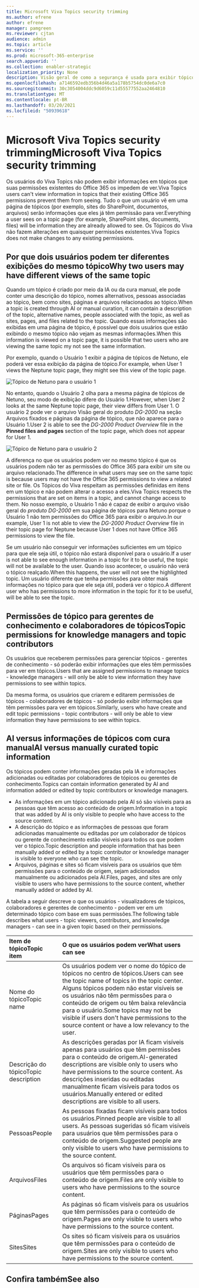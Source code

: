 ```yaml
---
title: Microsoft Viva Topics security trimming
ms.author: efrene
author: efrene
manager: pamgreen
ms.reviewer: cjtan
audience: admin
ms.topic: article
ms.service: ''
ms.prod: microsoft-365-enterprise
search.appverid: ''
ms.collection: enabler-strategic
localization_priority: None
description: Visão geral de como a segurança é usada para exibir tópicos.
ms.openlocfilehash: a7146592edb356b4d46a5a178b5754dc0de6a7c0
ms.sourcegitcommit: 30c3054004ddc9d6059c11d55577552aa2464810
ms.translationtype: MT
ms.contentlocale: pt-BR
ms.lasthandoff: 03/20/2021
ms.locfileid: "50939618"
---
```

# <a name="microsoft-viva-topics-security-trimming"></a><span data-ttu-id="3f707-103">Microsoft Viva Topics security trimming</span><span class="sxs-lookup"><span data-stu-id="3f707-103">Microsoft Viva Topics security trimming</span></span> 

<span data-ttu-id="3f707-104">Os usuários do Viva Topics não podem exibir informações em tópicos que suas permissões existentes do Office 365 os impedem de ver.</span><span class="sxs-lookup"><span data-stu-id="3f707-104">Viva Topics users can't view information in topics that their existing Office 365 permissions prevent them from seeing.</span></span> <span data-ttu-id="3f707-105">Tudo o que um usuário vê em uma página de tópicos (por exemplo, sites do SharePoint, documentos, arquivos) serão informações que eles já têm permissão para ver.</span><span class="sxs-lookup"><span data-stu-id="3f707-105">Everything a user sees on a topic page (for example, SharePoint sites, documents, files) will be information they are already allowed to see.</span></span> <span data-ttu-id="3f707-106">Os Tópicos do Viva não fazem alterações em quaisquer permissões existentes.</span><span class="sxs-lookup"><span data-stu-id="3f707-106">Viva Topics does not make changes to any existing permissions.</span></span>

## <a name="why-two-users-may-have-different-views-of-the-same-topic"></a><span data-ttu-id="3f707-107">Por que dois usuários podem ter diferentes exibições do mesmo tópico</span><span class="sxs-lookup"><span data-stu-id="3f707-107">Why two users may have different views of the same topic</span></span>

<span data-ttu-id="3f707-108">Quando um tópico é criado por meio da IA ou da cura manual, ele pode conter uma descrição do tópico, nomes alternativos, pessoas associadas ao tópico, bem como sites, páginas e arquivos relacionados ao tópico.</span><span class="sxs-lookup"><span data-stu-id="3f707-108">When a topic is created through AI or manual curation, it can contain a description of the topic, alternative names, people associated with the topic, as well as sites, pages, and files related to the topic.</span></span> <span data-ttu-id="3f707-109">Quando essas informações são exibidas em uma página de tópico, é possível que dois usuários que estão exibindo o mesmo tópico não vejam as mesmas informações.</span><span class="sxs-lookup"><span data-stu-id="3f707-109">When this information is viewed on a topic page, it is possible that two users who are viewing the same topic my not see the same information.</span></span>
  
<span data-ttu-id="3f707-110">Por exemplo, quando o Usuário 1 exibir a página de tópicos de Netuno, ele poderá ver essa exibição da página de tópico.</span><span class="sxs-lookup"><span data-stu-id="3f707-110">For example, when User 1 views the Neptune topic page, they might see this view of the topic page.</span></span>

![Tópico de Netuno para o usuário 1](../media/knowledge-management/user2-topic-view.png) </br> 

<span data-ttu-id="3f707-112">No entanto, quando o Usuário 2 olha para a mesma página de tópicos de Netuno, seu modo de exibição difere do Usuário 1.</span><span class="sxs-lookup"><span data-stu-id="3f707-112">However, when User 2 looks at the same Neptune topic page, their view differs from User 1.</span></span>  <span data-ttu-id="3f707-113">O usuário 2 pode ver o arquivo Visão geral do  produto *DG-2000* na seção Arquivos fixados e páginas da página de tópico, que não aparece para o Usuário 1.</span><span class="sxs-lookup"><span data-stu-id="3f707-113">User 2 is able to see the *DG-2000 Product Overview* file in the **Pinned files and pages** section of the topic page, which does not appear for User 1.</span></span> 

![Tópico de Netuno para o usuário 2](../media/knowledge-management/user1-topic-view.png) </br> 

<span data-ttu-id="3f707-115">A diferença no que os usuários podem ver no mesmo tópico é que os usuários podem não ter as permissões do Office 365 para exibir um site ou arquivo relacionado.</span><span class="sxs-lookup"><span data-stu-id="3f707-115">The difference in what users may see on the same topic is because users may not have the Office 365 permissions to view a related site or file.</span></span>  <span data-ttu-id="3f707-116">Os Tópicos do Viva respeitam as permissões definidas em itens em um tópico e não podem alterar o acesso a eles.</span><span class="sxs-lookup"><span data-stu-id="3f707-116">Viva Topics respects the permissions that are set on items in a topic, and cannot change access to them.</span></span> <span data-ttu-id="3f707-117">No nosso exemplo, o Usuário 1 não é capaz de exibir o arquivo visão geral do *produto DG-2000* em sua página de tópicos para Netuno porque o Usuário 1 não tem permissões do Office 365 para exibir o arquivo.</span><span class="sxs-lookup"><span data-stu-id="3f707-117">In our example, User 1 is not able to view the *DG-2000 Product Overview* file in their topic page for Neptune because User 1 does not have Office 365 permissions to view the file.</span></span>

<span data-ttu-id="3f707-118">Se um usuário não conseguir ver informações suficientes em um tópico para que ele seja útil, o tópico não estará disponível para o usuário.</span><span class="sxs-lookup"><span data-stu-id="3f707-118">If a user is not able to see enough information in a topic for it to be useful, the topic will not be available to the user.</span></span> <span data-ttu-id="3f707-119">Quando isso acontecer, o usuário não verá o tópico realçado.</span><span class="sxs-lookup"><span data-stu-id="3f707-119">When this happens, the user will not see the highlighted topic.</span></span> <span data-ttu-id="3f707-120">Um usuário diferente que tenha permissões para obter mais informações no tópico para que ele seja útil, poderá ver o tópico.</span><span class="sxs-lookup"><span data-stu-id="3f707-120">A different user who has permissions to more information in the topic for it to be useful, will be able to see the topic.</span></span>


## <a name="topic-permissions-for-knowledge-managers-and-topic-contributors"></a><span data-ttu-id="3f707-121">Permissões de tópico para gerentes de conhecimento e colaboradores de tópicos</span><span class="sxs-lookup"><span data-stu-id="3f707-121">Topic permissions for knowledge managers and topic contributors</span></span>

<span data-ttu-id="3f707-122">Os usuários que receberem permissões para gerenciar tópicos - gerentes de conhecimento - só poderão exibir informações que eles têm permissões para ver em tópicos.</span><span class="sxs-lookup"><span data-stu-id="3f707-122">Users that are assigned permissions to manage topics - knowledge managers - will only be able to view information they have permissions to see within topics.</span></span>

<span data-ttu-id="3f707-123">Da mesma forma, os usuários que criarem e editarem permissões de tópicos - colaboradores de tópicos - só poderão exibir informações que têm permissões para ver em tópicos.</span><span class="sxs-lookup"><span data-stu-id="3f707-123">Similarly, users who have create and edit topic permissions - topic contributors - will only be able to view information they have permissions to see within topics.</span></span> 


## <a name="ai-versus-manually-curated-topic-information"></a><span data-ttu-id="3f707-124">AI versus informações de tópicos com cura manual</span><span class="sxs-lookup"><span data-stu-id="3f707-124">AI versus manually curated topic information</span></span>

<span data-ttu-id="3f707-125">Os tópicos podem conter informações geradas pela IA e informações adicionadas ou editadas por colaboradores de tópicos ou gerentes de conhecimento.</span><span class="sxs-lookup"><span data-stu-id="3f707-125">Topics can contain information generated by AI and information added or edited by topic contributors or knowledge managers.</span></span>

 - <span data-ttu-id="3f707-126">As informações em um tópico adicionado pela AI só são visíveis para as pessoas que têm acesso ao conteúdo de origem.</span><span class="sxs-lookup"><span data-stu-id="3f707-126">Information in a topic that was added by AI is only visible to people who have access to the source content.</span></span>
 - <span data-ttu-id="3f707-127">A descrição do tópico e as informações de pessoas que foram adicionadas manualmente ou editadas por um colaborador de tópicos ou gerente de conhecimento estão visíveis para todos os que podem ver o tópico.</span><span class="sxs-lookup"><span data-stu-id="3f707-127">Topic description and people information that has been manually added or edited by a topic contributor or knowledge manager is visible to everyone who can see the topic.</span></span>
 - <span data-ttu-id="3f707-128">Arquivos, páginas e sites só ficam visíveis para os usuários que têm permissões para o conteúdo de origem, sejam adicionados manualmente ou adicionados pela AI.</span><span class="sxs-lookup"><span data-stu-id="3f707-128">Files, pages, and sites are only visible to users who have permissions to the source content, whether manually added or added by AI.</span></span>

<span data-ttu-id="3f707-129">A tabela a seguir descreve o que os usuários - visualizadores de tópicos, colaboradores e gerentes de conhecimento - podem ver em um determinado tópico com base em suas permissões.</span><span class="sxs-lookup"><span data-stu-id="3f707-129">The following table describes what users - topic viewers, contributors, and knowledge managers - can see in a given topic based on their permissions.</span></span>

|<span data-ttu-id="3f707-130">Item de tópico</span><span class="sxs-lookup"><span data-stu-id="3f707-130">Topic item</span></span>|<span data-ttu-id="3f707-131">O que os usuários podem ver</span><span class="sxs-lookup"><span data-stu-id="3f707-131">What users can see</span></span>|
|:---------|:------------------|
|<span data-ttu-id="3f707-132">Nome do tópico</span><span class="sxs-lookup"><span data-stu-id="3f707-132">Topic name</span></span>|<span data-ttu-id="3f707-133">Os usuários podem ver o nome do tópico de tópicos no centro de tópicos.</span><span class="sxs-lookup"><span data-stu-id="3f707-133">Users can see the topic name of topics in the topic center.</span></span> <span data-ttu-id="3f707-134">Alguns tópicos podem não estar visíveis se os usuários não têm permissões para o conteúdo de origem ou têm baixa relevância para o usuário.</span><span class="sxs-lookup"><span data-stu-id="3f707-134">Some topics may not be visible if users don't have permissions to the source content or have a low relevancy to the user.</span></span>|
|<span data-ttu-id="3f707-135">Descrição do tópico</span><span class="sxs-lookup"><span data-stu-id="3f707-135">Topic description</span></span>|<span data-ttu-id="3f707-136">As descrições geradas por IA ficam visíveis apenas para usuários que têm permissões para o conteúdo de origem.</span><span class="sxs-lookup"><span data-stu-id="3f707-136">AI-generated descriptions are visible only to users who have permissions to the source content.</span></span> <span data-ttu-id="3f707-137">As descrições inseridas ou editadas manualmente ficam visíveis para todos os usuários.</span><span class="sxs-lookup"><span data-stu-id="3f707-137">Manually entered or edited descriptions are visible to all users.</span></span>|
|<span data-ttu-id="3f707-138">Pessoas</span><span class="sxs-lookup"><span data-stu-id="3f707-138">People</span></span>|<span data-ttu-id="3f707-139">As pessoas fixadas ficam visíveis para todos os usuários.</span><span class="sxs-lookup"><span data-stu-id="3f707-139">Pinned people are visible to all users.</span></span> <span data-ttu-id="3f707-140">As pessoas sugeridas só ficam visíveis para usuários que têm permissões para o conteúdo de origem.</span><span class="sxs-lookup"><span data-stu-id="3f707-140">Suggested people are only visible to users who have permissions to the source content.</span></span>|
|<span data-ttu-id="3f707-141">Arquivos</span><span class="sxs-lookup"><span data-stu-id="3f707-141">Files</span></span>|<span data-ttu-id="3f707-142">Os arquivos só ficam visíveis para os usuários que têm permissões para o conteúdo de origem.</span><span class="sxs-lookup"><span data-stu-id="3f707-142">Files are only visible to users who have permissions to the source content.</span></span>|
|<span data-ttu-id="3f707-143">Páginas</span><span class="sxs-lookup"><span data-stu-id="3f707-143">Pages</span></span>|<span data-ttu-id="3f707-144">As páginas só ficam visíveis para os usuários que têm permissões para o conteúdo de origem.</span><span class="sxs-lookup"><span data-stu-id="3f707-144">Pages are only visible to users who have permissions to the source content.</span></span>|
|<span data-ttu-id="3f707-145">Sites</span><span class="sxs-lookup"><span data-stu-id="3f707-145">Sites</span></span>|<span data-ttu-id="3f707-146">Os sites só ficam visíveis para os usuários que têm permissões para o conteúdo de origem.</span><span class="sxs-lookup"><span data-stu-id="3f707-146">Sites are only visible to users who have permissions to the source content.</span></span>|




## <a name="see-also"></a><span data-ttu-id="3f707-147">Confira também</span><span class="sxs-lookup"><span data-stu-id="3f707-147">See also</span></span>

